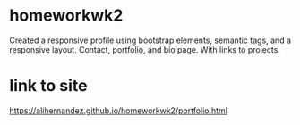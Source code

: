 # homeworkwk2
Created a responsive profile using bootstrap elements, semantic tags, and a responsive layout. Contact, portfolio, and bio page. With links to projects.

# link to site
https://alihernandez.github.io/homeworkwk2/portfolio.html